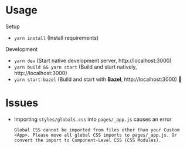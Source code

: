 # Usage

Setup

- `yarn install` (Install requirements)

Development

- `yarn dev` (Start native development server, http://localhost:3000)
- `yarn build && yarn start` (Build and start natively, http://localhost:3000)
- `yarn start:bazel` (Build and start with **Bazel**, http://localhost:3000) 🌿

# Issues

- Importing `styles/globals.css` into `pages/_app.js` causes an error

  ```
  Global CSS cannot be imported from files other than your Custom <App>. Please move all global CSS imports to pages/_app.js. Or convert the import to Component-Level CSS (CSS Modules).
  ```
